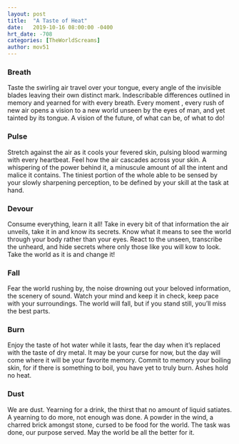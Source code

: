 ```yaml
---
layout: post
title:  "A Taste of Heat"
date:   2019-10-16 08:00:00 -0400
hrt_date: -708
categories: [TheWorldScreams]
author: mov51
---
```



### Breath
Taste the swirling air travel over your tongue, every angle of the invisible blades leaving their own distinct mark. Indescribable differences outlined in memory and yearned for with every breath. Every moment , every rush of new air opens a vision to a new world unseen by the eyes of man, and yet tainted by its tongue. A vision of the future, of what can be, of what to do!

### Pulse
Stretch against the air as it cools your fevered skin, pulsing blood warming with every heartbeat. Feel how the air cascades across your skin. A whispering of the power behind it, a minuscule amount of all the intent and malice it contains. The tiniest portion of the whole able to be sensed by your slowly sharpening perception, to be defined by your skill at the task at hand.

### Devour
Consume everything, learn it all! Take in every bit of that information the air unveils, take it in and know its secrets. Know what it means to see the world through your body rather than your eyes. React to the unseen, transcribe the unheard, and hide secrets where only those like you will kow to look. Take the world as it is and change it!

### Fall
Fear the world rushing by, the noise drowning out your beloved information, the scenery of sound. Watch your mind and keep it in check, keep pace with your surroundings. The world will fall, but if you stand still, you’ll miss the best parts.

### Burn
Enjoy the taste of hot water while it lasts, fear the day when it’s replaced with the taste of dry metal. It may be your curse for now, but the day will come where it will be your favorite memory. Commit to memory your boiling skin, for if there is something to boil, you have yet to truly burn. Ashes hold no heat.

### Dust
We are dust. Yearning for a drink, the thirst that no amount of liquid satiates. A yearning to do more, not enough was done. A powder in the wind, a charred brick amongst stone, cursed to be food for the world. The task was done, our purpose served. May the world be all the better for it.
